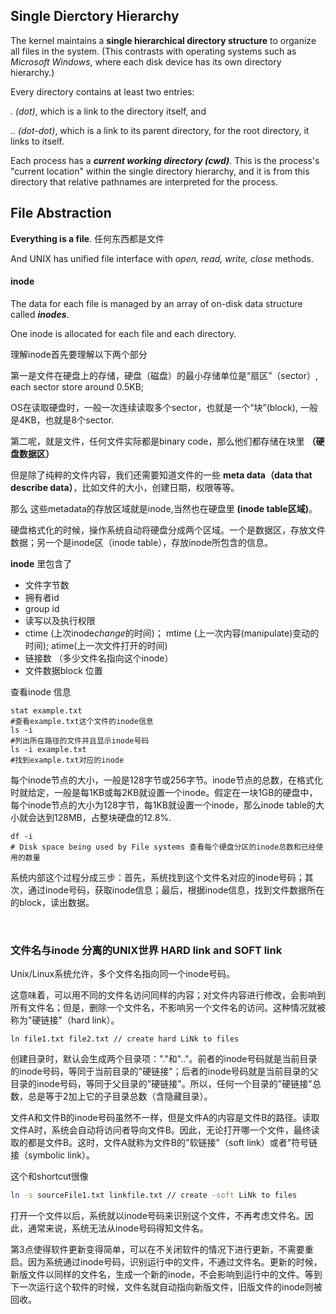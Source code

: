 ## Single Dierctory Hierarchy
The kernel maintains a **single hierarchical directory structure** to organize all files in the system. (This contrasts with operating systems such as *Microsoft Windows*, where each disk device has its own directory hierarchy.)

Every directory contains at least two entries: 

*. (dot)*, which is a link to the directory itself, and 

*.. (dot-dot)*, which is a link to its parent directory, for the root directory, it links to itself.

Each process has a ***current working directory (cwd)***. This is the process's "current location" within the single directory hierarchy, and it is from this directory that relative pathnames are interpreted for the process.


## File Abstraction

**Everything is a file**. 任何东西都是文件

And UNIX has unified file interface with *open, read, write, close* methods.

#### inode

The data for each file is managed by an array of on-disk data structure called ***inodes***.

One inode is allocated for each file and each directory.


理解inode首先要理解以下两个部分

第一是文件在硬盘上的存储，硬盘（磁盘）的最小存储单位是“扇区”（sector）, each sector store around 0.5KB;

OS在读取硬盘时，一般一次连续读取多个sector，也就是一个“块”(block), 一般是4KB，也就是8个sector.

第二呢，就是文件，任何文件实际都是binary code，那么他们都存储在块里 **（硬盘数据区）**

但是除了纯粹的文件内容，我们还需要知道文件的一些 **meta data（data that describe data）**，比如文件的大小，创建日期，权限等等。

那么 这些metadata的存放区域就是inode,当然也在硬盘里 **(inode table区域)**。

硬盘格式化的时候，操作系统自动将硬盘分成两个区域。一个是数据区，存放文件数据；另一个是inode区（inode table），存放inode所包含的信息。


**inode** 里包含了
- 文件字节数
- 拥有者id
- group id
- 读写以及执行权限
- ctime (上次inode*change*的时间)；  mtime (上一次内容(manipulate)变动的时间);  atime(上一次文件打开的时间)
- 链接数 （多少文件名指向这个inode）
- 文件数据block 位置

查看inode 信息
```shell
stat example.txt 
#查看example.txt这个文件的inode信息
ls -i 
#列出所在路径的文件并且显示inode号码 
ls -i example.txt 
#找到example.txt对应的inode
```

每个inode节点的大小，一般是128字节或256字节。inode节点的总数，在格式化时就给定，一般是每1KB或每2KB就设置一个inode。假定在一块1GB的硬盘中，每个inode节点的大小为128字节，每1KB就设置一个inode，那么inode table的大小就会达到128MB，占整块硬盘的12.8%.

```shell
df -i  
# Disk space being used by File systems 查看每个硬盘分区的inode总数和已经使用的数量
```

系统内部这个过程分成三步：首先，系统找到这个文件名对应的inode号码；其次，通过inode号码，获取inode信息；最后，根据inode信息，找到文件数据所在的block，读出数据。

<br>

### 文件名与inode 分离的UNIX世界 HARD link and SOFT link
Unix/Linux系统允许，多个文件名指向同一个inode号码。

这意味着，可以用不同的文件名访问同样的内容；对文件内容进行修改，会影响到所有文件名；但是，删除一个文件名，不影响另一个文件名的访问。这种情况就被称为"硬链接"（hard link）。

```shell
ln file1.txt file2.txt // create hard LiNk to files
```

创建目录时，默认会生成两个目录项："."和".."。前者的inode号码就是当前目录的inode号码，等同于当前目录的"硬链接"；后者的inode号码就是当前目录的父目录的inode号码，等同于父目录的"硬链接"。所以，任何一个目录的"硬链接"总数，总是等于2加上它的子目录总数（含隐藏目录）。


文件A和文件B的inode号码虽然不一样，但是文件A的内容是文件B的路径。读取文件A时，系统会自动将访问者导向文件B。因此，无论打开哪一个文件，最终读取的都是文件B。这时，文件A就称为文件B的"软链接"（soft link）或者"符号链接（symbolic link）。

这个和shortcut很像

```sh
ln -s sourceFile1.txt linkfile.txt // create -soft LiNk to files
```

打开一个文件以后，系统就以inode号码来识别这个文件，不再考虑文件名。因此，通常来说，系统无法从inode号码得知文件名。

第3点使得软件更新变得简单，可以在不关闭软件的情况下进行更新，不需要重启。因为系统通过inode号码，识别运行中的文件，不通过文件名。更新的时候，新版文件以同样的文件名，生成一个新的inode，不会影响到运行中的文件。等到下一次运行这个软件的时候，文件名就自动指向新版文件，旧版文件的inode则被回收。